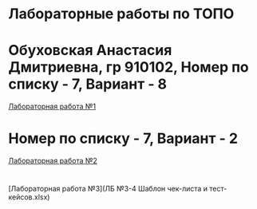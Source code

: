 # Лабораторные работы по ТОПО

# Обуховская Анастасия Дмитриевна, гр 910102, Номер по списку - 7, Вариант - 8

[Лабораторная работа №1](LRRR1.pdf)
# Номер по списку - 7, Вариант - 2
[Лабораторная работа №2](LRRR2.pdf)
#
[Лабораторная работа №3](ЛБ №3-4 Шаблон чек-листа и тест-кейсов.xlsx)
